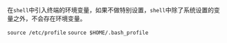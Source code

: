 在`shell`中引入终端的环境变量，如果不做特别设置，`shell`中除了系统设置的变量之外，不会存在环境变量。

`source /etc/profile`
`source $HOME/.bash_profile`